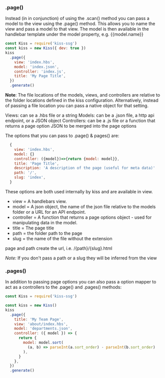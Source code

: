 ### .page()

Instead (in in conjunction) of using the .scan() method you can pass a model to the view using the .page() method. This allows you to name the view and pass a model to that view. The model is then available in the handlebar template under the model property, e.g. {{model.name}}

```js
const Kiss = require('kiss-ssg')
const kiss = new Kiss({ dev: true })
kiss
  .page({
    view: 'index.hbs',
    model: 'index.json',
    controller: 'index.js',
    title: 'My Page Title',
  })
  .generate()
```

**Note**: The file locations of the models, views, and controllers are relative to the folder locations defined in the kiss configuration. Alternatively, instead of passing a file location you can pass a native object for that setting.

Views: can se a .hbs file or a string
Models: can be a .json file, a http api endpoint, or a JSON object
Controllers: can be a .js file or a function that returns a page option JSON to be merged into the page options

The options that you can pass to .page() & pages() are:

```js
  {
    view: 'index.hbs',
    model: {}
    controller: ({model})=>{return {model: model}},
    title: 'Page Title',
    description: 'A description of the page (useful for meta data)'
    path: '/',
    slug: 'index',
  }
```

These options are both used internally by kiss and are available in view.

- view = A handlebars view.
- model = A json object, the name of the json file relative to the models folder or a URL for an API endpoint.
- controller = A function that returns a page options object - used for manipulating data in the model.
- title = The page title
- path = the folder path to the page
- slug = the name of the file without the extension

page and path create the url, i.e. /{path}/{slug}.html

_Note:_ If you don't pass a path or a slug they will be inferred from the view

### .pages()

In addition to passing page options you can also pass a option mapper to act as a controllers to the .page() and .pages() methods:

```js
const Kiss = require('kiss-ssg')

const kiss = new Kiss()
kiss
  .page({
    title: 'My Team Page',
    view: 'about/index.hbs',
    model: 'departments.json',
    controller: ({ model }) => {
      return {
        model: model.sort(
          (a, b) => parseInt(a.sort_order) - parseInt(b.sort_order)
        ),
      }
    },
  })
  .generate()
```
